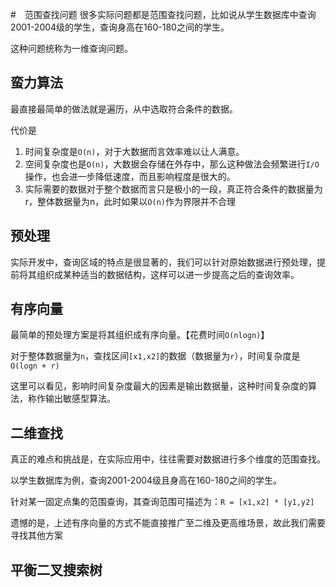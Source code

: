 #　范围查找问题
很多实际问题都是范围查找问题，比如说从学生数据库中查询2001-2004级的学生，查询身高在160-180之间的学生。

这种问题统称为一维查询问题。

## 蛮力算法
最直接最简单的做法就是遍历，从中选取符合条件的数据。

代价是
1. 时间复杂度是`O(n)`，对于大数据而言效率难以让人满意。
2. 空间复杂度也是`O(n)`，大数据会存储在外存中，那么这种做法会频繁进行`I/O`操作，也会进一步降低速度，而且影响程度是很大的。
3. 实际需要的数据对于整个数据而言只是极小的一段，真正符合条件的数据量为r，整体数据量为n，此时如果以`O(n)`作为界限并不合理

## 预处理
实际开发中，查询区域的特点是很显著的，我们可以针对原始数据进行预处理，提前将其组织成某种适当的数据结构，这样可以进一步提高之后的查询效率。

## 有序向量
最简单的预处理方案是将其组织成有序向量。【花费时间`O(nlogn)`】

对于整体数据量为`n`，查找区间`[x1,x2]`的数据（数据量为`r`），时间复杂度是`O(logn + r)`

这里可以看见，影响时间复杂度最大的因素是输出数据量，这种时间复杂度的算法，称作输出敏感型算法。

## 二维查找
真正的难点和挑战是，在实际应用中，往往需要对数据进行多个维度的范围查找。

以学生数据库为例，查询2001-2004级且身高在160-180之间的学生。

针对某一固定点集的范围查询，其查询范围可描述为：`R = [x1,x2] * [y1,y2]`

遗憾的是，上述有序向量的方式不能直接推广至二维及更高维场景，故此我们需要寻找其他方案

## 平衡二叉搜索树
